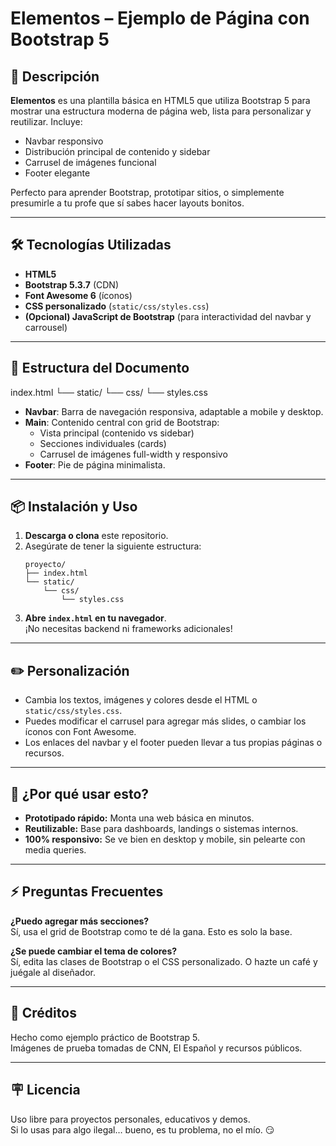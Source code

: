 # Elementos – Ejemplo de Página con Bootstrap 5

## 🚀 Descripción

**Elementos** es una plantilla básica en HTML5 que utiliza Bootstrap 5 para mostrar una estructura moderna de página web, lista para personalizar y reutilizar. Incluye:

- Navbar responsivo
- Distribución principal de contenido y sidebar
- Carrusel de imágenes funcional
- Footer elegante

Perfecto para aprender Bootstrap, prototipar sitios, o simplemente presumirle a tu profe que sí sabes hacer layouts bonitos.

---

## 🛠️ Tecnologías Utilizadas

- **HTML5**
- **Bootstrap 5.3.7** (CDN)
- **Font Awesome 6** (íconos)
- **CSS personalizado** (`static/css/styles.css`)
- **(Opcional) JavaScript de Bootstrap** (para interactividad del navbar y carrousel)

---

## 📁 Estructura del Documento

index.html
└── static/
└── css/
└── styles.css


- **Navbar**: Barra de navegación responsiva, adaptable a mobile y desktop.
- **Main**: Contenido central con grid de Bootstrap:
  - Vista principal (contenido vs sidebar)
  - Secciones individuales (cards)
  - Carrusel de imágenes full-width y responsivo
- **Footer**: Pie de página minimalista.

---

## 📦 Instalación y Uso

1. **Descarga o clona** este repositorio.
2. Asegúrate de tener la siguiente estructura:
    ```
    proyecto/
    ├── index.html
    └── static/
        └── css/
            └── styles.css
    ```
3. **Abre `index.html` en tu navegador**.  
   ¡No necesitas backend ni frameworks adicionales!

---

## ✏️ Personalización

- Cambia los textos, imágenes y colores desde el HTML o `static/css/styles.css`.
- Puedes modificar el carrusel para agregar más slides, o cambiar los íconos con Font Awesome.
- Los enlaces del navbar y el footer pueden llevar a tus propias páginas o recursos.

---

## 🧐 ¿Por qué usar esto?

- **Prototipado rápido:** Monta una web básica en minutos.
- **Reutilizable:** Base para dashboards, landings o sistemas internos.
- **100% responsivo:** Se ve bien en desktop y mobile, sin pelearte con media queries.

---

## ⚡ Preguntas Frecuentes

**¿Puedo agregar más secciones?**  
Sí, usa el grid de Bootstrap como te dé la gana. Esto es solo la base.

**¿Se puede cambiar el tema de colores?**  
Sí, edita las clases de Bootstrap o el CSS personalizado. O hazte un café y juégale al diseñador.

---

## 📝 Créditos

Hecho como ejemplo práctico de Bootstrap 5.  
Imágenes de prueba tomadas de CNN, El Español y recursos públicos.

---

## 🪧 Licencia

Uso libre para proyectos personales, educativos y demos.  
Si lo usas para algo ilegal… bueno, es tu problema, no el mío. 😏
